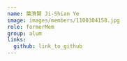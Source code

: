 ```yaml
---
name: 葉濟賢 Ji-Shian Ye 
image: images/members/1100304158.jpg 
role: formerMem
group: alum
links:
  github: link_to_github 
---
```


